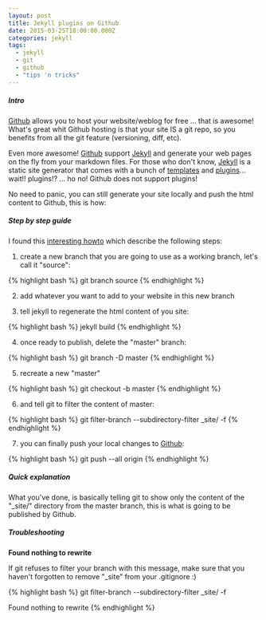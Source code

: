 ```yaml
---
layout: post
title: Jekyll plugins on Github
date: 2015-03-25T18:00:00.000Z
categories: jekyll
tags:
  - jekyll
  - git
  - github
  - "tips 'n tricks"
---
```

##### Intro

[Github][github] allows you to host your website/weblog for free ... that is awesome!
What's great whit Github hosting is that your site IS a git repo, so you benefits from all the git feature (versioning, diff, etc).

Even more awesome! [Github][github] support [Jekyll][jekyll] and generate your web pages on the fly from your markdown files. For those who don't know, [Jekyll][jekyll] is a static site generator that comes with a bunch of [templates][jekyllthemes] and [plugins][jekyll-plugins]...
wait!! plugins!? ... ho no! Github does not support plugins!

No need to panic, you can still generate your site locally and push the html content to Github, this is how:

##### Step by step guide

I found this [interesting howto][howto] which describe the following steps:

1. create a new branch that you are going to use as a working branch, let's call it "source":

{% highlight bash %}
git branch source
{% endhighlight %}

2. add whatever you want to add to your website in this new branch

3. tell jekyll to regenerate the html content of you site:

{% highlight bash %}
jekyll build
{% endhighlight %}

4. once ready to publish, delete the "master" branch:

{% highlight bash %}
git branch -D master
{% endhighlight %}

5. recreate a new "master"

{% highlight bash %}
git checkout -b master
{% endhighlight %}

6. and tell git to filter the content of master:

{% highlight bash %}
git filter-branch --subdirectory-filter _site/ -f
{% endhighlight %}

7. you can finally push your local changes to [Github][github]:

{% highlight bash %}
git push --all origin
{% endhighlight %}

##### Quick explanation

What you've done, is basically telling git to show only the content of the "_site/" directory from the master branch, this is what is going to be published by Github.

##### Troubleshooting

**Found nothing to rewrite**

If git refuses to filter your branch with this message, make sure that you haven't forgotten to remove "_site" from your .gitignore :)

{% highlight bash %}
git filter-branch --subdirectory-filter _site/ -f

Found nothing to rewrite
{% endhighlight %}


[jekyll]: http://jekyllrb.com
[github]: http://www.github.com
[jekyll-plugins]: http://jekyllrb.com/docs/plugins/
[jekyllthemes]: http://jekyllthemes.org
[howto]: http://davidensinger.com/2013/04/deploying-jekyll-to-github-pages/

